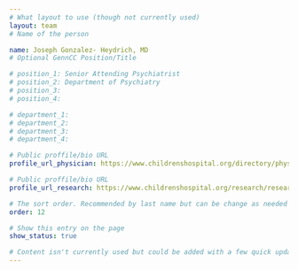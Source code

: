 ```yaml
---
# What layout to use (though not currently used)
layout: team
# Name of the person

name: Joseph Gonzalez- Heydrich, MD
# Optional GennCC Position/Title

# position_1: Senior Attending Psychiatrist
# position_2: Department of Psychiatry
# position_3:
# position_4:

# department_1:
# department_2:
# department_3:
# department_4:

# Public proffile/bio URL
profile_url_physician: https://www.childrenshospital.org/directory/physicians/g/joseph-gonzalez

# Public proffile/bio URL
profile_url_research: https://www.childrenshospital.org/research/researchers/g/joseph-gonzalezheydrich

# The sort order. Recommended by last name but can be change as needed
order: 12

# Show this entry on the page
show_status: true

# Content isn't currently used but could be added with a few quick updates if needed to allow for bios
---
```

